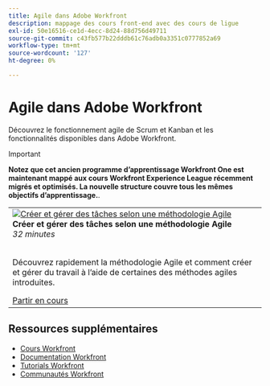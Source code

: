 ```yaml
---
title: Agile dans Adobe Workfront
description: mappage des cours front-end avec des cours de ligue
exl-id: 50e16516-ce1d-4ecc-8d24-88d756d49711
source-git-commit: c43fb577b22dddb61c76adb0a3351c0777852a69
workflow-type: tm+mt
source-wordcount: '127'
ht-degree: 0%

---
```


# Agile dans Adobe Workfront

Découvrez le fonctionnement agile de Scrum et Kanban et les fonctionnalités disponibles dans Adobe Workfront.

>[!IMPORTANT]
>
>**Notez que cet ancien programme d’apprentissage Workfront One est maintenant mappé aux cours Workfront Experience League récemment migrés et optimisés.  La nouvelle structure couvre tous les mêmes objectifs d’apprentissage.**.

<table>
  <tr>
   <td>
      <a href="https://experienceleague.adobe.com/?recommended=Workfront-L-1-2022.1.agile">
      <img alt="Créer et gérer des tâches selon une méthodologie Agile" src="https://cdn.experienceleague.adobe.com/thumb/create-and-manage-work-with-an-agile-methodology.png"/>
      </a>
      <div>
         <strong>Créer et gérer des tâches selon une méthodologie Agile</strong></a>         
         <br/><em>32 minutes</em>
      </div>
      <p>
        <br/>
         Découvrez rapidement la méthodologie Agile et comment créer et gérer du travail à l’aide de certaines des méthodes agiles introduites.
      </p>
      <a  rel="noreferrer" target="_blank" href="https://experienceleague.adobe.com/?recommended=Workfront-L-1-2022.1.agile" class="spectrum-Button spectrum-Button--primary spectrum-Button--sizeM">
      <span class="spectrum-Button-label has-no-wrap has-text-weight-bold">Partir en cours</span>
      </a>
   </td>   
  </tr>
</table>

## Ressources supplémentaires

* [Cours Workfront](https://experienceleague.adobe.com/?lang=en&amp;Solution=Workfront#courses)
* [Documentation Workfront](https://experienceleague.adobe.com/docs/workfront.html)
* [Tutorials Workfront](https://experienceleague.adobe.com/docs/workfront-learn/tutorials-workfront/home.html)
* [Communautés Workfront](https://experienceleaguecommunities.adobe.com/t5/workfront/ct-p/workfront)
